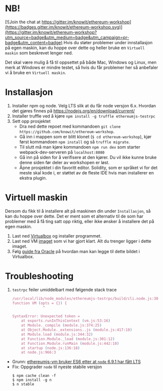 # NB!

[![Join the chat at https://gitter.im/knowit/ethereum-workshop](https://badges.gitter.im/knowit/ethereum-workshop.svg)](https://gitter.im/knowit/ethereum-workshop?utm_source=badge&utm_medium=badge&utm_campaign=pr-badge&utm_content=badge)
Hvis du støter problemer under innstallasjon på egen maskin, kan du hoppe over dette og heller bruke en `Virtuell maskin` som beskrevet lenger ned. 

Det skal være mulig å få til oppsettet på både Mac, Windows og Linux, men merk at Windows er mindre testet, så hvis du får problemer her så anbefaler vi å bruke en `Virtuell maskin`.

# Installasjon
1. Installer npm og node. Velg LTS slik at du får node versjon 6.x. Hvordan det gjøres finnes på https://nodejs.org/en/download/current/
2. Installer truffle ved å kjøre `npm install -g truffle ethereumjs-testrpc`
3. Sett opp prosjektet
    * Dra ned dette repoet med kommandoen `git clone https://github.com/knowit/ethereum-workshop`.
    * Gå inn i mappen som er blitt klonet (`$ cd ethereum-workshop`), kjør først kommandoen `npm install` og så `truffle migrate`.
    * Til slutt må man kjøre kommandoen `npm run dev` som starter webpack-dev-serveren på `localhost:8080`
    * Gå inn på siden for å verifisere at den kjører. Du vil ikke kunne bruke denne siden før deler av workshopen er løst.
    * Åpne prosjektet i din favoritt editor. Solidity, som er språket vi for det meste skal kode i, er støttet av de fleste IDE hvis man installerer en ekstra plugin.

# Virtuell maskin
Dersom du fikk til å installere alt på maskinen din under `Installasjon`, så kan du hoppe over dette. 
Det er ment som et alternativ til de som har problemer med å få ting satt opp riktig, eller ikke ønsker å installere det på egen maskin.

1. Last ned [Virtualbox](https://www.virtualbox.org/wiki/Downloads) og installer programmet.
2. Last ned VM [imaget](https://drive.google.com/file/d/0B7hH5Ns5xLvhNjhIUm5TQnRrZWs/view) som vi har gjort klart. Alt du trenger ligger i dette imaget.
3. Følg [guide fra Oracle](https://docs.oracle.com/cd/E26217_01/E26796/html/qs-import-vm.html) på hvordan man kan legge til dette bildet i Virtualbox.


# Troubleshooting

1. `testrpc` feiler umiddelbart med følgende stack trace
    ```javascript
    /usr/local/lib/node_modules/ethereumjs-testrpc/build/cli.node.js:30305
    function VM (opts = {}) {
                  ^

    SyntaxError: Unexpected token =
        at exports.runInThisContext (vm.js:53:16)
        at Module._compile (module.js:374:25)
        at Object.Module._extensions..js (module.js:417:10)
        at Module.load (module.js:344:32)
        at Function.Module._load (module.js:301:12)
        at Function.Module.runMain (module.js:442:10)
        at startup (node.js:136:18)
        at node.js:966:3
    ```

  * Grunn: [ethereumjs-vm bruker ES6 etter at `node` 6.9.1 har fått LTS](https://github.com/ethereumjs/testrpc/issues/216#issuecomment-264552034)
  * Fix: Oppgrader `node` til nyeste stabile versjon
      ```shell
      $ npm cache clean -f
      $ npm install -g n
      $ n stable
      ```
